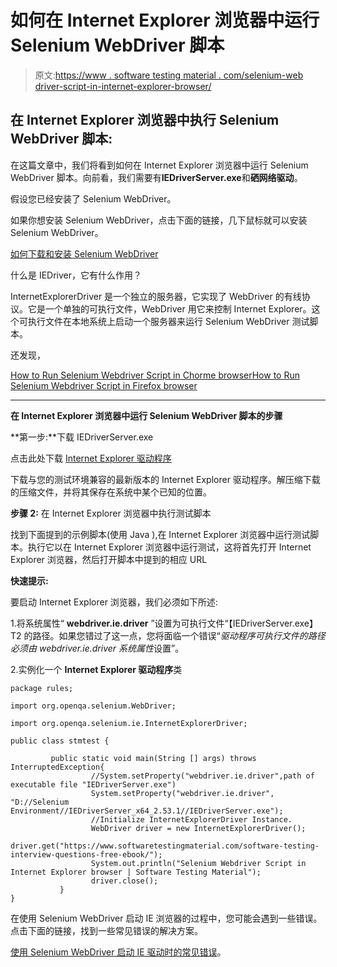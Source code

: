 # 如何在 Internet Explorer 浏览器中运行 Selenium WebDriver 脚本

> 原文:[https://www . software testing material . com/selenium-web driver-script-in-internet-explorer-browser/](https://www.softwaretestingmaterial.com/selenium-webdriver-script-in-internet-explorer-browser/)

## 在 Internet Explorer 浏览器中执行 Selenium WebDriver 脚本:

在这篇文章中，我们将看到如何在 Internet Explorer 浏览器中运行 Selenium WebDriver 脚本。向前看，我们需要有**IEDriverServer.exe**和**硒网络驱动**。

假设您已经安装了 Selenium WebDriver。

如果你想安装 Selenium WebDriver，点击下面的链接，几下鼠标就可以安装 Selenium WebDriver。

[如何下载和安装 Selenium WebDriver](https://www.softwaretestingmaterial.com/install-selenium-webdriver/)

什么是 IEDriver，它有什么作用？

InternetExplorerDriver 是一个独立的服务器，它实现了 WebDriver 的有线协议。它是一个单独的可执行文件，WebDriver 用它来控制 Internet Explorer。这个可执行文件在本地系统上启动一个服务器来运行 Selenium WebDriver 测试脚本。

还发现，

[How to Run Selenium Webdriver Script in Chorme browser](https://www.softwaretestingmaterial.com/selenium-webdriver-script-in-chrome-browser)[How to Run Selenium Webdriver Script in Firefox browser](https://www.softwaretestingmaterial.com/first-selenium-webdriver-script/)

* * *

**在 Internet Explorer 浏览器中运行 Selenium WebDriver 脚本的步骤**

**第一步:**下载 IEDriverServer.exe

点击此处下载 [Internet Explorer 驱动程序](http://www.seleniumhq.org/download/)

下载与您的测试环境兼容的最新版本的 Internet Explorer 驱动程序。解压缩下载的压缩文件，并将其保存在系统中某个已知的位置。

**步骤 2:** 在 Internet Explorer 浏览器中执行测试脚本

找到下面提到的示例脚本(使用 Java ),在 Internet Explorer 浏览器中运行测试脚本。执行它以在 Internet Explorer 浏览器中运行测试，这将首先打开 Internet Explorer 浏览器，然后打开脚本中提到的相应 URL

**快速提示:**

要启动 Internet Explorer 浏览器，我们必须如下所述:

1.将系统属性“ **webdriver.ie.driver** ”设置为可执行文件“【IEDriverServer.exe】T2 的路径。如果您错过了这一点，您将面临一个错误“*驱动程序可执行文件的路径必须由 webdriver.ie.driver 系统属性*设置”。

2.实例化一个 **Internet Explorer 驱动程序**类

```
package rules;

import org.openqa.selenium.WebDriver;

import org.openqa.selenium.ie.InternetExplorerDriver; 

public class stmtest {

         public static void main(String [] args) throws InterruptedException{
                  //System.setProperty("webdriver.ie.driver",path of executable file "IEDriverServer.exe")
                  System.setProperty("webdriver.ie.driver", "D://Selenium Environment//IEDriverServer_x64_2.53.1//IEDriverServer.exe");
                  //Initialize InternetExplorerDriver Instance.
                  WebDriver driver = new InternetExplorerDriver();
                  driver.get("https://www.softwaretestingmaterial.com/software-testing-interview-questions-free-ebook/");
                  System.out.println("Selenium Webdriver Script in Internet Explorer browser | Software Testing Material");
                  driver.close();
           }
}
```

在使用 Selenium WebDriver 启动 IE 浏览器的过程中，您可能会遇到一些错误。点击下面的链接，找到一些常见错误的解决方案。

[使用 Selenium WebDriver 启动 IE 驱动时的常见错误](https://www.softwaretestingmaterial.com/failed-to-launch-ie-driver-using-selenium/)。